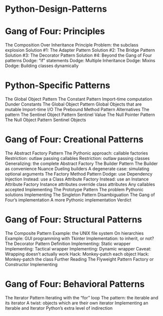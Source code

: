 # Python-Design-Patterns

# Gang of Four: Principles <br>
The Composition Over Inheritance Principle
Problem: the subclass explosion
Solution #1: The Adapter Pattern
Solution #2: The Bridge Pattern
Solution #3: The Decorator Pattern
Solution #4: Beyond the Gang of Four patterns
Dodge: “if” statements
Dodge: Multiple Inheritance
Dodge: Mixins
Dodge: Building classes dynamically

# Python-Specific Patterns
The Global Object Pattern
The Constant Pattern
Import-time computation
Dunder Constants
The Global Object Pattern
Global Objects that are mutable
Import-time I/O
The Prebound Method Pattern
Alternatives
The pattern
The Sentinel Object Pattern
Sentinel Value
The Null Pointer Pattern
The Null Object Pattern
Sentinel Objects

# Gang of Four: Creational Patterns
The Abstract Factory Pattern
The Pythonic approach: callable factories
Restriction: outlaw passing callables
Restriction: outlaw passing classes
Generalizing: the complete Abstract Factory
The Builder Pattern
The Builder as convenience
Nuance
Dueling builders
A degenerate case: simulating optional arguments
The Factory Method Pattern
Dodge: use Dependency Injection
Instead: use a Class Attribute Factory
Instead: use an Instance Attribute Factory
Instance attributes override class attributes
Any callables accepted
Implementing
The Prototype Pattern
The problem
Pythonic solutions
Implementing
The Singleton Pattern
Disambiguation
The Gang of Four’s implementation
A more Pythonic implementation
Verdict

# Gang of Four: Structural Patterns
The Composite Pattern
Example: the UNIX file system
On hierarchies
Example: GUI programming with Tkinter
Implementation: to inherit, or not?
The Decorator Pattern
Definition
Implementing: Static wrapper
Implementing: Tactical wrapper
Implementing: Dynamic wrapper
Caveat: Wrapping doesn’t actually work
Hack: Monkey-patch each object
Hack: Monkey-patch the class
Further Reading
The Flyweight Pattern
Factory or Constructor
Implementing

# Gang of Four: Behavioral Patterns
The Iterator Pattern
Iterating with the “for” loop
The pattern: the iterable and its iterator
A twist: objects which are their own iterator
Implementing an Iterable and Iterator
Python’s extra level of indirection